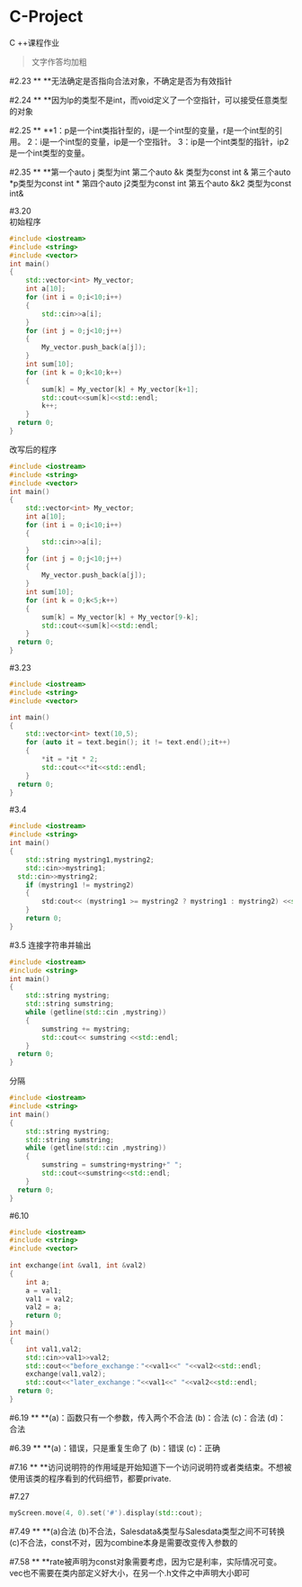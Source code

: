 # C-Project
C ++课程作业
>文字作答均加粗

#2.23
** **无法确定是否指向合法对象，不确定是否为有效指针

#2.24
** **因为lp的类型不是int，而void定义了一个空指针，可以接受任意类型的对象

#2.25
** **1：p是一个int类指针型的，i是一个int型的变量，r是一个int型的引用。
     2：i是一个int型的变量，ip是一个空指针。
     3：ip是一个int类型的指针，ip2是一个int类型的变量。
     
#2.35
** **第一个auto  j  类型为int
     第二个auto  &k 类型为const int &
     第三个auto *p类型为const int *
     第四个auto j2类型为const int
     第五个auto &k2 类型为const int&
     
#3.20  
初始程序
``` c++
#include <iostream>
#include <string>
#include <vector>
int main()
{	
	std::vector<int> My_vector;
	int a[10];
	for (int i = 0;i<10;i++)
	{
		std::cin>>a[i];
	}
	for (int j = 0;j<10;j++)
	{
		My_vector.push_back(a[j]);
	}
	int sum[10];
	for (int k = 0;k<10;k++)
	{
		sum[k] = My_vector[k] + My_vector[k+1];
		std::cout<<sum[k]<<std::endl;
		k++;
	}
  return 0;
} 
```
改写后的程序
``` c++
#include <iostream>
#include <string>
#include <vector>
int main()
{	
	std::vector<int> My_vector;
	int a[10];
	for (int i = 0;i<10;i++)
	{
		std::cin>>a[i];
	}
	for (int j = 0;j<10;j++)
	{
		My_vector.push_back(a[j]);
	}
	int sum[10];
	for (int k = 0;k<5;k++)
	{
		sum[k] = My_vector[k] + My_vector[9-k];
		std::cout<<sum[k]<<std::endl;
	}
  return 0;
} 
```

#3.23
``` c++
#include <iostream>
#include <string>
#include <vector>

int main()
{	
	std::vector<int> text(10,5);
	for (auto it = text.begin(); it != text.end();it++) 
	{
		*it = *it * 2;
		std::cout<<*it<<std::endl;	
	}
  return 0;
} 
```

#3.4
``` c++
#include <iostream>
#include <string>
int main()
{	
	std::string mystring1,mystring2;
	std::cin>>mystring1;
  std::cin>>mystring2;
	if (mystring1 != mystring2)
	{
		std:cout<< (mystring1 >= mystring2 ? mystring1 : mystring2) <<std::endl;
	}
	return 0;
}
```

#3.5
连接字符串并输出
``` c++
#include <iostream>
#include <string>
int main()
{	
	std::string mystring;
	std::string sumstring;
	while (getline(std::cin ,mystring))
	{
		sumstring += mystring;
		std::cout<< sumstring <<std::endl;
	}
  return 0;
}	
```
分隔
``` c++
#include <iostream>
#include <string>
int main()
{	
	std::string mystring;
	std::string sumstring;
	while (getline(std::cin ,mystring))
	{
		sumstring = sumstring+mystring+" ";
		std::cout<<sumstring<<std::endl;
	}
  return 0;
}
```

#6.10
``` c++
#include <iostream>
#include <string>
#include <vector>
 
int exchange(int &val1, int &val2)
{
	int a;
	a = val1;
	val1 = val2;
	val2 = a;
	return 0;
}
int main()
{	
	int val1,val2;
	std::cin>>val1>>val2;
	std::cout<<"before_exchange："<<val1<<" "<<val2<<std::endl;
	exchange(val1,val2);
	std::cout<<"later_exchange："<<val1<<" "<<val2<<std::endl;
  return 0;
}
```

#6.19
** **(a)：函数只有一个参数，传入两个不合法
     (b)：合法
     (c)：合法
     (d)：合法
     
#6.39
** **(a)：错误，只是重复生命了
     (b)：错误
     (c)：正确
     
#7.16
** **访问说明符的作用域是开始知道下一个访问说明符或者类结束。不想被使用该类的程序看到的代码细节，都要private.

#7.27
``` c++
myScreen.move(4, 0).set('#').display(std::cout);
```

#7.49
** **(a)合法
     (b)不合法，Salesdata&类型与Salesdata类型之间不可转换
     (c)不合法，const不对，因为combine本身是需要改变传入参数的

#7.58
** **rate被声明为const对象需要考虑，因为它是利率，实际情况可变。
     vec也不需要在类内部定义好大小，在另一个.h文件之中声明大小即可
